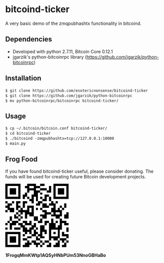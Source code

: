 # bitcoind-ticker

A very basic demo of the zmqpubhashtx functionality in bitcoind.

## Dependencies

* Developed with python 2.7.11, Bitcoin Core 0.12.1
* jgarzik's python-bitcoinrpc library (https://github.com/jgarzik/python-bitcoinrpc)

## Installation

```
$ git clone https://github.com/esotericnonsense/bitcoind-ticker
$ git clone https://github.com/jgarzik/python-bitcoinrpc
$ mv python-bitcoinrpc/bitcoinrpc bitcoind-ticker/
```

## Usage
```
$ cp ~/.bitcoin/bitcoin.conf bitcoind-ticker/
$ cd bitcoind-ticker
$ ./bitcoind -zmqpubhashtx=tcp://127.0.0.1:10000
$ main.py
```

Frog Food
---------

If you have found bitcoind-ticker useful, please consider donating.
The funds will be used for creating future Bitcoin development projects.

![ScreenShot](/screenshots/donation-qr.png)

**1FrogqMmKWtp1AQSyHNbPUm53NnoGBHaBo**
